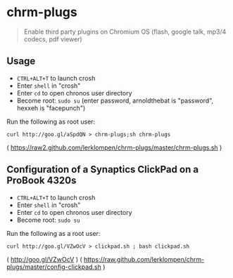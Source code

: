 chrm-plugs
==========

> Enable third party plugins on Chromium OS (flash, google talk, mp3/4 codecs, pdf viewer)

## Usage
 * `CTRL+ALT+T` to launch crosh
 * Enter `shell` in "crosh"
 * Enter `cd` to open chronos user directory
 * Become root: `sudo su` (enter password, arnoldthebat is "password", hexxeh is "facepunch")

Run the following as root user:

    curl http://goo.gl/aSpdQN > chrm-plugs;sh chrm-plugs

( https://raw2.github.com/lerklompen/chrm-plugs/master/chrm-plugs.sh )

## Configuration of a Synaptics ClickPad on a ProBook 4320s
 * `CTRL+ALT+T` to launch crosh
 * Enter `shell` in "crosh"
 * Enter `cd` to open chronos user directory
 * Become root: `sudo su`

Run the following as a root user:

    curl http://goo.gl/VZwOcV > clickpad.sh ; bash clickpad.sh

( http://goo.gl/VZwOcV )
( https://raw.github.com/lerklompen/chrm-plugs/master/config-clickpad.sh )
